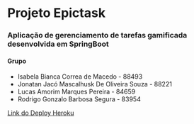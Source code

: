 # Projeto Epictask

<h3>Aplicação de gerenciamento de tarefas gamificada desenvolvida em SpringBoot  </h3>

<h4> Grupo </h4>
<ul>
  <li> Isabela Bianca Correa de Macedo - 88493 </li>
  <li> Jonatan Jacó Mascalhusk De Oliveira Souza - 88221 </li>
  <li> Lucas Amorim Marques Pereira - 84659 </li>
  <li> Rodrigo Gonzalo Barbosa Segura - 83954 </li>
</ul>

<p><a href="https://epictask-web.herokuapp.com/">Link do Deploy Heroku</a></p>
